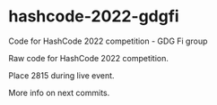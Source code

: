 # hashcode-2022-gdgfi
Code for HashCode 2022 competition - GDG Fi group

Raw code for HashCode 2022 competition.

Place 2815 during live event.

More info on next commits.
